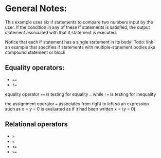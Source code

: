 # General Notes:
This example uses six if statements to compare two numbers input by the user. If the condition in any of these if statements is satisfied, the output statement associated with that if statement is executed.

Notice that each if statement has a single statement in its body!
Todo: link an example that specifies if statements with multiple-statement bodies aka compound statement or block

## Equality operators:
* `==`
* `!=`

equality operator `==` is testing for equality .. while `!=` is testing for inequality

the assignment operator `=` associates from right to left so an expression such as x = y = 0 is evaluated as if it had been written x = (y = 0).

## Relational operators
* `>`
* `<`
* `<=`
* `>=`

